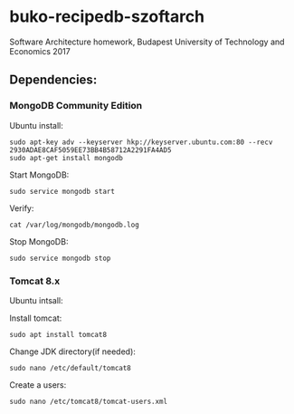 # buko-recipedb-szoftarch
Software Architecture homework, Budapest University of Technology and Economics 2017

## Dependencies:

### MongoDB Community Edition
Ubuntu install:
```
sudo apt-key adv --keyserver hkp://keyserver.ubuntu.com:80 --recv 2930ADAE8CAF5059EE73BB4B58712A2291FA4AD5
sudo apt-get install mongodb
```
Start MongoDB:
```
sudo service mongodb start
```
Verify:
```
cat /var/log/mongodb/mongodb.log
```
Stop MongoDB:
```
sudo service mongodb stop
```

### Tomcat 8.x
Ubuntu intsall:

Install tomcat:
```
sudo apt install tomcat8
```
Change JDK directory(if needed):
```
sudo nano /etc/default/tomcat8
```
Create a users:
```
sudo nano /etc/tomcat8/tomcat-users.xml
```

